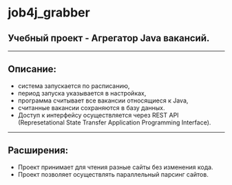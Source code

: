 # job4j_grabber
## Учебный проект - Агрегатор Java вакансий.
---
## Описание:
* система запускается по расписанию,
* период запуска указывается в настройках,
* программа считывает все вакансии относящиеся к Java,
* считанные вакансии сохраняются в базу данных.
* Доступ к интерфейсу осуществляется через REST API (Represetational State Transfer Application Programming Interface).
---
## Расширения:
* Проект принимает для чтения разные сайты без изменения кода.
* Проект позволяет осуществлять параллельный парсинг сайтов.
